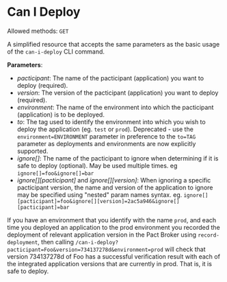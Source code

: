 # Can I Deploy

Allowed methods: `GET`

A simplified resource that accepts the same parameters as the basic usage of the `can-i-deploy` CLI command.

**Parameters**:

* _pacticipant_: The name of the pacticipant (application) you want to deploy (required).
* _version_: The version of the pacticipant (application) you want to deploy (required).
* _environment_: The name of the environment into which the pacticipant (application) is to be deployed. 
* _to_: The tag used to identify the environment into which you wish to deploy the application (eg. `test` or `prod`). Deprecated - use the `environment=ENVIRONMENT` parameter in preference to the `to=TAG` parameter as deployments and environments are now explicitly supported.
* _ignore[]_: The name of the pacticipant to ignore when determining if it is safe to deploy (optional). May be used multiple times. eg `ignore[]=foo&ignore[]=bar`
* _ignore[][pacticipant]_ and _ignore[][version]_: When ignoring a specific pacticipant version, the name and version of the application to ignore may be specified using "nested" param names syntax. eg. `ignore[][pacticipant]=foo&ignore[][version]=2ac5a946&ignore[][pacticipant]=bar`


If you have an environment that you identify with the name `prod`, and each time you deployed an application to the prod environment you recorded the deployment of relevant application version in the Pact Broker using `record-deployment`, then calling `/can-i-deploy?pacticipant=Foo&version=734137278d&environment=prod` will check that version 734137278d of Foo has a successful verification result with each of the integrated application versions that are currently in prod. That is, it is safe to deploy.
